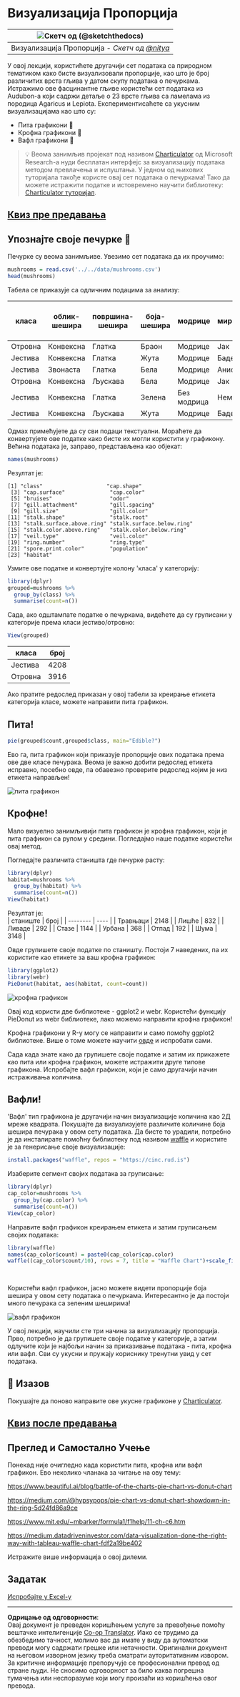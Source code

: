 <!--
CO_OP_TRANSLATOR_METADATA:
{
  "original_hash": "47028abaaafa2bcb1079702d20569066",
  "translation_date": "2025-08-30T18:39:55+00:00",
  "source_file": "3-Data-Visualization/R/11-visualization-proportions/README.md",
  "language_code": "sr"
}
-->
# Визуализација Пропорција

|![ Скетч од [(@sketchthedocs)](https://sketchthedocs.dev) ](../../../sketchnotes/11-Visualizing-Proportions.png)|
|:---:|
|Визуализација Пропорција - _Скетч од [@nitya](https://twitter.com/nitya)_ |

У овој лекцији, користићете другачији сет података са природном тематиком како бисте визуализовали пропорције, као што је број различитих врста гљива у датом скупу података о печуркама. Истражимо ове фасцинантне гљиве користећи сет података из Audubon-а који садржи детаље о 23 врсте гљива са ламелама из породица Agaricus и Lepiota. Експериментисаћете са укусним визуализацијама као што су:

- Пита графикони 🥧  
- Крофна графикони 🍩  
- Вафл графикони 🧇  

> 💡 Веома занимљив пројекат под називом [Charticulator](https://charticulator.com) од Microsoft Research-а нуди бесплатан интерфејс за визуализацију података методом превлачења и испуштања. У једном од њихових туторијала такође користе овај сет података о печуркама! Тако да можете истражити податке и истовремено научити библиотеку: [Charticulator туторијал](https://charticulator.com/tutorials/tutorial4.html).

## [Квиз пре предавања](https://purple-hill-04aebfb03.1.azurestaticapps.net/quiz/20)

## Упознајте своје печурке 🍄

Печурке су веома занимљиве. Увезимо сет података да их проучимо:

```r
mushrooms = read.csv('../../data/mushrooms.csv')
head(mushrooms)
```  
Табела се приказује са одличним подацима за анализу:

| класа     | облик-шешира | површина-шешира | боја-шешира | модрице | мирис    | везаност-ламела | размак-ламела | величина-ламела | боја-ламела | облик-стабљике | корен-стабљике | површина-стабљике-изнад-прстена | површина-стабљике-испод-прстена | боја-стабљике-изнад-прстена | боја-стабљике-испод-прстена | тип-вела | боја-вела | број-прстена | тип-прстена | боја-спора | популација | станиште |
| --------- | ------------ | --------------- | ----------- | ------- | -------- | --------------- | ------------- | --------------- | ----------- | -------------- | ------------ | ---------------------------- | ---------------------------- | -------------------------- | -------------------------- | -------- | --------- | ------------ | ----------- | ---------- | ---------- | -------- |
| Отровна   | Конвексна    | Глатка          | Браон       | Модрице | Јак      | Слободна        | Густа         | Уска            | Црна        | Широка         | Једнака       | Глатка                     | Глатка                     | Бела                      | Бела                      | Делимична | Бела      | Један        | Висећи      | Црна       | Расута     | Урбана   |
| Јестива   | Конвексна    | Глатка          | Жута        | Модрице | Бадем    | Слободна        | Густа         | Широка          | Црна        | Широка         | Клупка       | Глатка                     | Глатка                     | Бела                      | Бела                      | Делимична | Бела      | Један        | Висећи      | Браон      | Бројна     | Травњаци |
| Јестива   | Звонаста     | Глатка          | Бела        | Модрице | Анис     | Слободна        | Густа         | Широка          | Браон       | Широка         | Клупка       | Глатка                     | Глатка                     | Бела                      | Бела                      | Делимична | Бела      | Један        | Висећи      | Браон      | Бројна     | Ливаде   |
| Отровна   | Конвексна    | Љускава         | Бела        | Модрице | Јак      | Слободна        | Густа         | Уска            | Браон       | Широка         | Једнака       | Глатка                     | Глатка                     | Бела                      | Бела                      | Делимична | Бела      | Један        | Висећи      | Црна       | Расута     | Урбана   |
| Јестива   | Конвексна    | Глатка          | Зелена      | Без модрица | Нема  | Слободна        | Густа         | Широка          | Црна        | Сужена         | Једнака       | Глатка                     | Глатка                     | Бела                      | Бела                      | Делимична | Бела      | Један        | Пролазна    | Браон      | Обилна     | Травњаци |
| Јестива   | Конвексна    | Љускава         | Жута        | Модрице | Бадем    | Слободна        | Густа         | Широка          | Браон       | Широка         | Клупка       | Глатка                     | Глатка                     | Бела                      | Бела                      | Делимична | Бела      | Један        | Висећи      | Црна       | Бројна     | Травњаци |

Одмах примећујете да су сви подаци текстуални. Мораћете да конвертујете ове податке како бисте их могли користити у графикону. Већина података је, заправо, представљена као објекат:

```r
names(mushrooms)
```  

Резултат је:

```output
[1] "class"                    "cap.shape"               
 [3] "cap.surface"              "cap.color"               
 [5] "bruises"                  "odor"                    
 [7] "gill.attachment"          "gill.spacing"            
 [9] "gill.size"                "gill.color"              
[11] "stalk.shape"              "stalk.root"              
[13] "stalk.surface.above.ring" "stalk.surface.below.ring"
[15] "stalk.color.above.ring"   "stalk.color.below.ring"  
[17] "veil.type"                "veil.color"              
[19] "ring.number"              "ring.type"               
[21] "spore.print.color"        "population"              
[23] "habitat"            
```  
Узмите ове податке и конвертујте колону 'класа' у категорију:

```r
library(dplyr)
grouped=mushrooms %>%
  group_by(class) %>%
  summarise(count=n())
```  

Сада, ако одштампате податке о печуркама, видећете да су груписани у категорије према класи јестиво/отровно:  
```r
View(grouped)
```  

| класа     | број |
| --------- | ---- |
| Јестива   | 4208 |
| Отровна   | 3916 |

Ако пратите редослед приказан у овој табели за креирање етикета категорија класе, можете направити пита графикон.

## Пита!

```r
pie(grouped$count,grouped$class, main="Edible?")
```  
Ево га, пита графикон који приказује пропорције ових података према ове две класе печурака. Веома је важно добити редослед етикета исправно, посебно овде, па обавезно проверите редослед којим је низ етикета направљен!

![пита графикон](../../../../../translated_images/pie1-wb.685df063673751f4b0b82127f7a52c7f9a920192f22ae61ad28412ba9ace97bf.sr.png)

## Крофне!

Мало визуелно занимљивији пита графикон је крофна графикон, који је пита графикон са рупом у средини. Погледајмо наше податке користећи овај метод.

Погледајте различита станишта где печурке расту:

```r
library(dplyr)
habitat=mushrooms %>%
  group_by(habitat) %>%
  summarise(count=n())
View(habitat)
```  
Резултат је:  
| станиште | број |
| -------- | ---- |
| Травњаци | 2148 |
| Лишће    | 832  |
| Ливаде   | 292  |
| Стазе    | 1144 |
| Урбана   | 368  |
| Отпад    | 192  |
| Шума     | 3148 |

Овде групишете своје податке по станишту. Постоји 7 наведених, па их користите као етикете за ваш крофна графикон:

```r
library(ggplot2)
library(webr)
PieDonut(habitat, aes(habitat, count=count))
```  

![крофна графикон](../../../../../translated_images/donut-wb.34e6fb275da9d834c2205145e39a3de9b6878191dcdba6f7a9e85f4b520449bc.sr.png)

Овај код користи две библиотеке - ggplot2 и webr. Користећи функцију PieDonut из webr библиотеке, лако можемо направити крофна графикон!

Крофна графикони у R-у могу се направити и само помоћу ggplot2 библиотеке. Више о томе можете научити [овде](https://www.r-graph-gallery.com/128-ring-or-donut-plot.html) и испробати сами.

Сада када знате како да групишете своје податке и затим их прикажете као пита или крофна графикон, можете истражити друге типове графикона. Испробајте вафл графикон, који је само другачији начин истраживања количина.

## Вафли!

'Вафл' тип графикона је другачији начин визуализације количина као 2Д мреже квадрата. Покушајте да визуализујете различите количине боја шешира печурака у овом сету података. Да бисте то урадили, потребно је да инсталирате помоћну библиотеку под називом [waffle](https://cran.r-project.org/web/packages/waffle/waffle.pdf) и користите је за генерисање своје визуализације:

```r
install.packages("waffle", repos = "https://cinc.rud.is")
```  

Изаберите сегмент својих података за груписање:

```r
library(dplyr)
cap_color=mushrooms %>%
  group_by(cap.color) %>%
  summarise(count=n())
View(cap_color)
```  

Направите вафл графикон креирањем етикета и затим груписањем својих података:

```r
library(waffle)
names(cap_color$count) = paste0(cap_color$cap.color)
waffle((cap_color$count/10), rows = 7, title = "Waffle Chart")+scale_fill_manual(values=c("brown", "#F0DC82", "#D2691E", "green", 
                                                                                     "pink", "purple", "red", "grey", 
                                                                                     "yellow","white"))
```  

Користећи вафл графикон, јасно можете видети пропорције боја шешира у овом сету података о печуркама. Интересантно је да постоји много печурака са зеленим шеширима!

![вафл графикон](../../../../../translated_images/waffle.aaa75c5337735a6ef32ace0ffb6506ef49e5aefe870ffd72b1bb080f4843c217.sr.png)

У овој лекцији, научили сте три начина за визуализацију пропорција. Прво, потребно је да групишете своје податке у категорије, а затим одлучите који је најбољи начин за приказивање података - пита, крофна или вафл. Сви су укусни и пружају кориснику тренутни увид у сет података.

## 🚀 Изазов

Покушајте да поново направите ове укусне графиконе у [Charticulator](https://charticulator.com).  
## [Квиз после предавања](https://purple-hill-04aebfb03.1.azurestaticapps.net/quiz/21)

## Преглед и Самостално Учење

Понекад није очигледно када користити пита, крофна или вафл графикон. Ево неколико чланака за читање на ову тему:

https://www.beautiful.ai/blog/battle-of-the-charts-pie-chart-vs-donut-chart  

https://medium.com/@hypsypops/pie-chart-vs-donut-chart-showdown-in-the-ring-5d24fd86a9ce  

https://www.mit.edu/~mbarker/formula1/f1help/11-ch-c6.htm  

https://medium.datadriveninvestor.com/data-visualization-done-the-right-way-with-tableau-waffle-chart-fdf2a19be402  

Истражите више информација о овој дилеми.  

## Задатак

[Испробајте у Excel-у](assignment.md)  

---

**Одрицање од одговорности**:  
Овај документ је преведен коришћењем услуге за превођење помоћу вештачке интелигенције [Co-op Translator](https://github.com/Azure/co-op-translator). Иако се трудимо да обезбедимо тачност, молимо вас да имате у виду да аутоматски преводи могу садржати грешке или нетачности. Оригинални документ на његовом изворном језику треба сматрати ауторитативним извором. За критичне информације препоручује се професионални превод од стране људи. Не сносимо одговорност за било каква погрешна тумачења или неспоразуме који могу произаћи из коришћења овог превода.